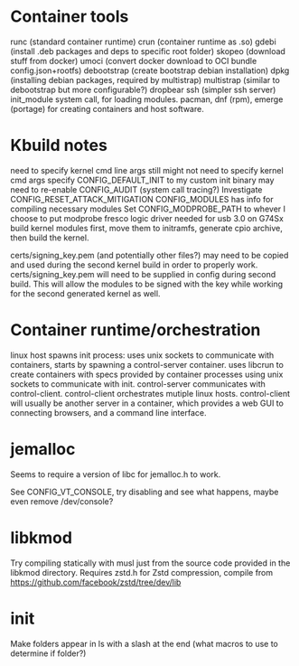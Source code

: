 # Container tools

runc (standard container runtime)
crun (container runtime as .so)
gdebi (install .deb packages and deps to specific root folder)
skopeo (download stuff from docker)
umoci (convert docker download to OCI bundle config.json+rootfs)
debootstrap (create bootstrap debian installation)
dpkg (installing debian packages, required by multistrap)
multistrap (similar to debootstrap but more configurable?)
dropbear ssh (simpler ssh server)
init_module system call, for loading modules.
pacman, dnf (rpm), emerge (portage) for creating containers and host software.

# Kbuild notes

need to specify kernel cmd line args still
might not need to specify kernel cmd args
specify CONFIG_DEFAULT_INIT to my custom init binary
may need to re-enable CONFIG_AUDIT (system call tracing?)
Investigate  CONFIG_RESET_ATTACK_MITIGATION
CONFIG_MODULES has info for compiling necessary modules
Set CONFIG_MODPROBE_PATH to whever I choose to put modprobe
fresco logic driver needed for usb 3.0 on G74Sx
build kernel modules first, move them to initramfs, generate cpio archive, then build the kernel.

certs/signing_key.pem (and potentially other files?) may need to be copied and used during the second kernel build in order to properly work. 
certs/signing_key.pem will need to be supplied in config during second build. 
This will allow the modules to be signed with the key while working for the second generated kernel as well.

# Container runtime/orchestration
linux host spawns init process: uses unix sockets to communicate with containers, starts by spawning a control-server container.
uses libcrun to create containers with specs provided by container processes using unix sockets to communicate with init.
control-server communicates with control-client.
control-client orchestrates mutiple linux hosts.
control-client will usually be another server in a container, which provides a web GUI to connecting browsers, and a command line interface.

# jemalloc

Seems to require a version of libc for jemalloc.h to work.

See CONFIG_VT_CONSOLE, try disabling and see what happens, maybe even remove /dev/console?

# libkmod

Try compiling statically with musl just from the source code provided in the libkmod directory.
Requires zstd.h for Zstd compression, compile from https://github.com/facebook/zstd/tree/dev/lib

# init

Make folders appear in ls with a slash at the end (what macros to use to determine if folder?)

